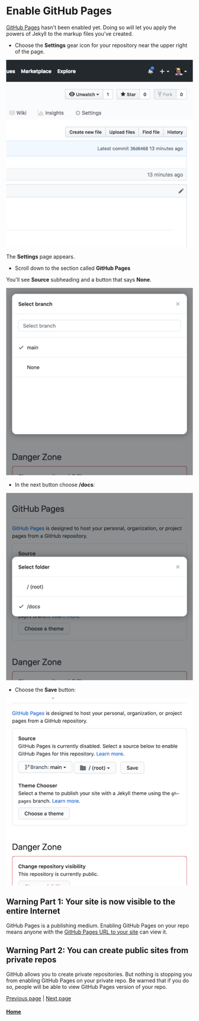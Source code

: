 # Enable GitHub Pages

[GitHub Pages](https://pages.github.com/) hasn't been enabled yet.
Doing so will let you apply the powers of Jekyll to the markup files you've created.

* Choose the **Settings** gear icon for your repository near the upper right of the page.

![The Settings icon for your repo is near the upper right of the page](./assets/find-settings-icon.png)

The **Settings** page appears.

* Scroll down to the section called **GitHub Pages**

You'll see **Source** subheading and a button that says **None**.

![Choose the None button, then choose **Branch: main**](./assets/github-pages-select-branch-512x512.png)

* In the next button choose **/docs**:

![Screenshot showing the /docs button choice](./assets/github-pages-select-docs-branch512x512.png)

* Choose the **Save** button:

![Screenshot showing complete GitHub Pages settings](./assets/github-pages-show-ghpages-settings-512x512.png)

## Warning Part 1: Your site is now visible to the entire Internet

GitHub Pages is a publishing medium. Enabling GitHub Pages on your repo means anyone with the [GitHub Pages URL to your site](github-pages-url.md)
can view it.

## Warning Part 2: You can create public sites from private repos

GitHub allows you to create private repositories. But nothing is stopping you from enabling GitHub Pages on your private repo.
Be warned that if you do so, people will be able to view GitHub Pages version of your repo.

[Previous page](creating-github-repository.md)  |  [Next page](set-github-pages-master-branch.md)

#### [Home](/README.md) 
